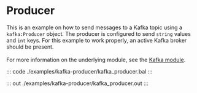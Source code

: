 # Producer

This is an example on how to send messages to a Kafka topic using a
`kafka:Producer` object. The producer is configured to send `string`
values and `int` keys. For this example to work properly, an active Kafka
broker should be present.<br/><br/>
For more information on the underlying module, 
see the [Kafka module](https://docs.central.ballerina.io/ballerinax/kafka/latest).


::: code ./examples/kafka-producer/kafka_producer.bal :::

::: out ./examples/kafka-producer/kafka_producer.out :::